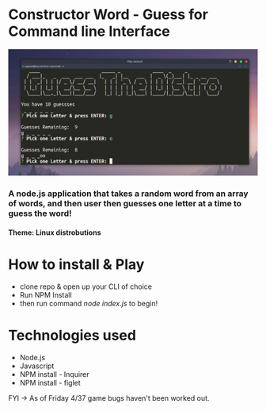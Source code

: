 # Constructor Word - Guess for Command line Interface
![example](img/hangman.png)

### A node.js application that takes a random word from an array of words, and then user then guesses one letter at a time to guess the word!
#### Theme: Linux distrobutions

# How to install & Play
* clone repo & open up your CLI of choice
* Run NPM Install
* then run command _node index.js_ to begin!


# Technologies used
* Node.js
* Javascript
* NPM install - Inquirer
* NPM install - figlet 


FYI -> As of Friday 4/37 game bugs haven't been worked out.